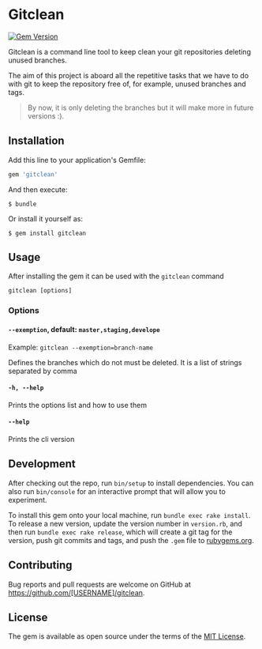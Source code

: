 # Gitclean

[![Gem Version](https://badge.fury.io/rb/gitclean.svg)](https://badge.fury.io/rb/gitclean)

Gitclean is a command line tool to keep clean your git repositories deleting unused branches.

The aim of this project is aboard all the repetitive tasks that we have to do with git to keep the repository free of, for example, unused branches and tags.

> By now, it is only deleting the branches but it will make more in future versions :).

## Installation

Add this line to your application's Gemfile:

```ruby
gem 'gitclean'
```

And then execute:

    $ bundle

Or install it yourself as:

    $ gem install gitclean

## Usage

After installing the gem it can be used with the `gitclean` command

`gitclean [options]`

### Options

#### `--exemption`, default: `master,staging,develope`

Example: `gitclean --exemption=branch-name`

Defines the branches which do not must be deleted. It is a list of strings separated by comma

#### `-h, --help`

Prints the options list and how to use them

#### `--help`

Prints the cli version

## Development

After checking out the repo, run `bin/setup` to install dependencies. You can also run `bin/console` for an interactive prompt that will allow you to experiment.

To install this gem onto your local machine, run `bundle exec rake install`. To release a new version, update the version number in `version.rb`, and then run `bundle exec rake release`, which will create a git tag for the version, push git commits and tags, and push the `.gem` file to [rubygems.org](https://rubygems.org).

## Contributing

Bug reports and pull requests are welcome on GitHub at https://github.com/[USERNAME]/gitclean.

## License

The gem is available as open source under the terms of the [MIT License](https://opensource.org/licenses/MIT).
